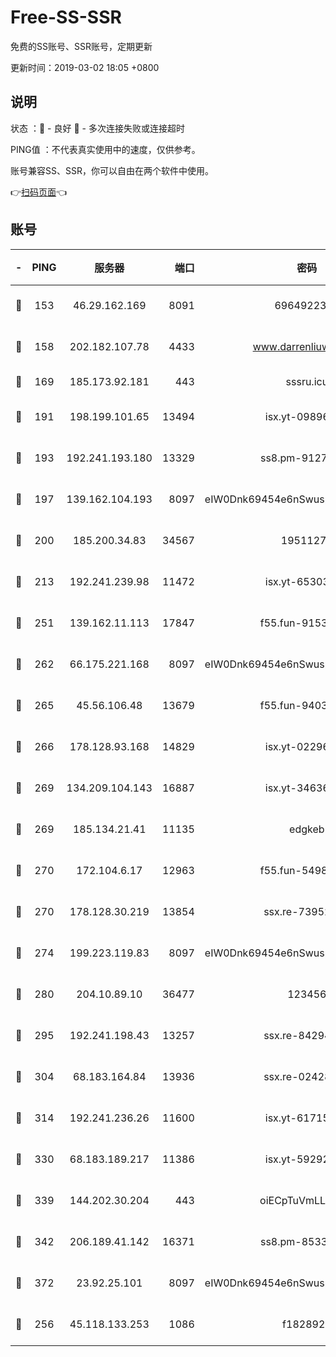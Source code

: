 # Free-SS-SSR

免费的SS账号、SSR账号，定期更新

更新时间：2019-03-02 18:05 +0800

## 说明

状态     ：🙂 - 良好 🙁 - 多次连接失败或连接超时

PING值   ：不代表真实使用中的速度，仅供参考。

账号兼容SS、SSR，你可以自由在两个软件中使用。

👉[扫码页面](https://liesauer.github.io/free-ss-ssr.github.io/)👈

## 账号

|-|PING|服务器|端口|密码|加密方式|区域|
|:----:|:----:|:-----:|-----:|:----:|:----:|:----:|
|🙂|153|46.29.162.169|8091|6964922356|aes-256-cfb|RU|
|🙂|158|202.182.107.78|4433|www.darrenliuwei.com|aes-256-cfb|JP|
|🙂|169|185.173.92.181|443|sssru.icu|rc4-md5|RU|
|🙂|191|198.199.101.65|13494|isx.yt-09896411|aes-256-cfb|US|
|🙂|193|192.241.193.180|13329|ss8.pm-91273278|aes-256-cfb|US|
|🙂|197|139.162.104.193|8097|eIW0Dnk69454e6nSwuspv9DmS201tQ0D|aes-256-cfb|JP|
|🙂|200|185.200.34.83|34567|19511276|aes-256-cfb|US|
|🙂|213|192.241.239.98|11472|isx.yt-65303536|aes-256-cfb|US|
|🙂|251|139.162.11.113|17847|f55.fun-91530926|aes-256-cfb|SG|
|🙂|262|66.175.221.168|8097|eIW0Dnk69454e6nSwuspv9DmS201tQ0D|aes-256-cfb|US|
|🙂|265|45.56.106.48|13679|f55.fun-94035018|aes-256-cfb|US|
|🙂|266|178.128.93.168|14829|isx.yt-02296578|aes-256-cfb|SG|
|🙂|269|134.209.104.143|16887|isx.yt-34636284|aes-256-cfb|SG|
|🙂|269|185.134.21.41|11135|edgkeb|aes-256-cfb|GB|
|🙂|270|172.104.6.17|12963|f55.fun-54984893|aes-256-cfb|US|
|🙂|270|178.128.30.219|13854|ssx.re-73952571|aes-256-cfb|SG|
|🙂|274|199.223.119.83|8097|eIW0Dnk69454e6nSwuspv9DmS201tQ0D|aes-256-cfb|US|
|🙂|280|204.10.89.10|36477|123456|aes-256-cfb|US|
|🙂|295|192.241.198.43|13257|ssx.re-84294373|aes-256-cfb|US|
|🙂|304|68.183.164.84|13936|ssx.re-02428773|aes-256-cfb|US|
|🙂|314|192.241.236.26|11600|isx.yt-61715029|aes-256-cfb|US|
|🙂|330|68.183.189.217|11386|isx.yt-59292721|aes-256-cfb|SG|
|🙂|339|144.202.30.204|443|oiECpTuVmLLxk4Ts|aes-256-cfb|US|
|🙂|342|206.189.41.142|16371|ss8.pm-85330521|aes-256-cfb|SG|
|🙂|372|23.92.25.101|8097|eIW0Dnk69454e6nSwuspv9DmS201tQ0D|aes-256-cfb|US|
|🙂|256|45.118.133.253|1086|f1828920|aes-256-cfb|SG|
